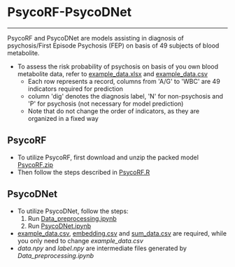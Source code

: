 # PsycoRF-PsycoDNet
----
PsycoRF and PsycoDNet are models assisting in diagnosis of psychosis/First Episode Psychosis (FEP) on basis of 49 subjects of blood metabolite.

* To assess the risk probability of psychosis on basis of you own blood metabolite data, refer to [example_data.xlsx](https://github.com/LiMuxiBADD/PsycoRF-PsycoDNet/blob/main/PsycoRF/example_data.xlsx) and [example_data.csv](https://github.com/LiMuxiBADD/PsycoRF-PsycoDNet/blob/main/PsycoDNet/example_data.csv)
  * Each row represents a record, columns from 'A/G' to 'WBC' are 49 indicators required for prediction
  * column 'dig' denotes the diagnosis label, 'N' for non-psychosis and 'P' for psychosis (not necessary for model prediction) 
  * Note that do not change the order of indicators, as they are organized in a fixed way

PsycoRF
----
* To utilize PsycoRF, first download and unzip the packed model [PsycoRF.zip](https://github.com/LiMuxiBADD/PsycoRF-PsycoDNet/blob/main/PsycoRF/PsycoRF.zip)
* Then follow the steps described in [PsycoRF.R](https://github.com/LiMuxiBADD/PsycoRF-PsycoDNet/blob/main/PsycoRF/PsycoRF.R)

PsycoDNet
----
* To utilize PsycoDNet, follow the steps:
  1. Run [Data_preprocessing.ipynb](https://github.com/LiMuxiBADD/PsycoRF-PsycoDNet/blob/main/PsycoDNet/Data_preprocessing.ipynb)
  2. Run [PsycoDNet.ipynb](https://github.com/LiMuxiBADD/PsycoRF-PsycoDNet/blob/main/PsycoDNet/PsycoDNet.ipynb)
 * [example_data.csv](https://github.com/LiMuxiBADD/PsycoRF-PsycoDNet/blob/main/PsycoDNet/example_data.csv), [embedding.csv](https://github.com/LiMuxiBADD/PsycoRF-PsycoDNet/blob/main/PsycoDNet/embedding.csv) and [sum_data.csv](https://github.com/LiMuxiBADD/PsycoRF-PsycoDNet/blob/main/PsycoDNet/sum_data.csv) are required, while you only need to change *example_data.csv*
 * *data.npy* and *label.npy* are intermediate files generated by *Data_preprocessing.ipynb*
